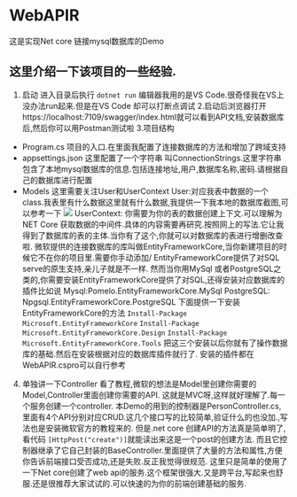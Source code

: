 <!--
 * @Author: Zhangqilei
 * @Date: 2022-03-04 21:22:32
 * @LastEditors: Zhangqilei
 * @LastEditTime: 2022-03-07 16:45:58
 * @Description: 
 * 
-->
# WebAPIR
这是实现Net core 链接mysql数据库的Demo

## 这里介绍一下该项目的一些经验.
1. 启动
进入目录后执行 `dotnet run`
编辑器我用的是VS Code.很奇怪我在VS上没办法run起来.但是在VS Code 却可以打断点调试
2.启动后浏览器打开 https://localhost:7109/swagger/index.html就可以看到API文档,安装数据库后,然后你可以用Postman测试啦
3.项目结构
 - Program.cs
 项目的入口.在里面我配置了连接数据库的方法和增加了跨域支持
 - appsettings.json
这里配置了一个字符串 叫ConnectionStrings.这里字符串包含了本地mysql数据库的信息.包括连接地址,用户,数据库名称,密码.请根据自己的数据库进行配置
- Models
这里需要关注User和UserContext
User:对应我表中数据的一个class.我表里有什么数据这里就有什么数据,我提供一下我本地的数据库截图,可以参考一下
![](https://s2.loli.net/2022/03/07/J4RgEuDzHoc2keO.jpg)
UserContext: 你需要为你的表的数据创建上下文.可以理解为NET Core 获取数据的中间件.具体的内容需要再研究.按照网上的写法.它让我得到了数据库的表的主体.当你有了这个,你就可以对数据库的表进行增删改查啦.
微软提供的连接数据库的库叫做EntityFrameworkCore,当你新建项目的时候它不在你的项目里.需要你手动添加/
EntityFrameworkCore提供了对SQL serve的原生支持,亲儿子就是不一样.
然而当你用MySql 或者PostgreSQL之类的,你需要安装EntityFrameworkCore提供了对SQL,还得安装对应数据库的插件比如说
Mysql:Pomelo.EntityFrameworkCore.MySql
PostgreSQL: Npgsql.EntityFrameworkCore.PostgreSQL 
下面提供一下安装EntityFrameworkCore的方法
`Install-Package Microsoft.EntityFrameworkCore`
`Install-Package Microsoft.EntityFrameworkCore.Design`
`Install-Package Microsoft.EntityFrameworkCore.Tools`
把这三个安装以后你就有了操作数据库的基础.然后在安装根据对应的数据库插件就行了.
安装的插件都在WebAPIR.cspro可以自行参考
4. 单独讲一下Controller
看了教程,微软的想法是Model里创建你需要的Model,Controller里面创建你需要的API.
这就是MVC呀,这样就好理解了.每一个服务创建一个controller.
本Demo的用到的控制器是PersonController.cs,里面有4个API分别对应CRUD.这几个接口写的比较简单,验证什么的也没加.,写法也是安装微软官方的教程来的.
但是.net core 创建API的方法真是简单明了,看代码
`[HttpPost("create")]`就能读出来这是一个post的创建方法.
而且它控制器继承了它自己封装的BaseController.里面提供了大量的方法和属性,方便你告诉前端接口受否成功,还是失败.反正我觉得很规范.
这里只是简单的使用了一下Net core创建了web api的服务.这个框架很强大.又是跨平台,写起来也舒服.还是很推荐大家试试的.可以快速的为你的前端创建基础的服务.


 
